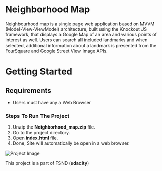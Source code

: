 # Neighborhood Map
Neighbourhood map is a single page web application based on MVVM (Model-View-ViewModel) architecture, built using the Knockout JS framework, that displays a Google Map of an area and various points of interest as well. Users can search all included landmarks and when selected, additional information about a landmark is presented from the FourSquare and Google Street View Image APIs.

# Getting Started

## Requirements

- Users must have any a Web Browser

### Steps To Run The Project

1. Unzip the **Neighborhood_map.zip** file.
2. Go to the project directory.
3. Open **index.html** file.
4. Done, Site will automatically be open in a web browser.

![Project Image](https://goo.gl/vu1PTi)

This project is a part of FSND (**udacity**) 